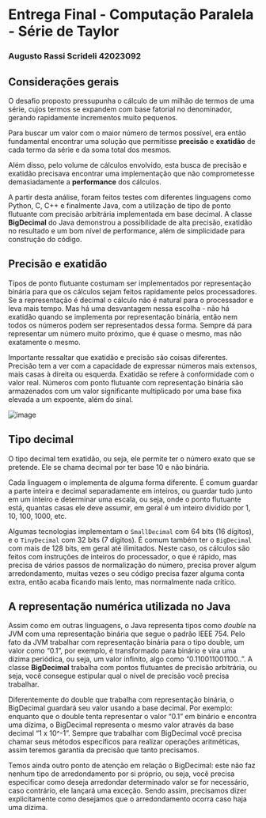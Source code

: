 # Entrega Final - Computação Paralela - Série de Taylor

### Augusto Rassi Scrideli 42023092

## Considerações gerais

O desafio proposto pressupunha o cálculo de um milhão de termos de uma série, cujos termos se expandem com base fatorial no denominador, gerando rapidamente incrementos
muito pequenos.

Para buscar um valor com o maior número de termos possível, era então fundamental encontrar uma solução que permitisse **precisão** e **exatidão** de cada termo da série
e da soma total dos mesmos. 

Além disso, pelo volume de cálculos envolvido, esta busca de precisão e exatidão precisava encontrar uma implementação que não comprometesse demasiadamente a 
**performance** dos cálculos. 

A partir desta análise, foram feitos testes com diferentes linguagens como Python, C, C++ e finalmente Java, com a utilização de tipo de ponto flutuante com precisão 
arbitrária implementada em base decimal. A classe **BigDecimal** do Java demonstrou a possibilidade de alta precisão, exatidão no resultado e um bom nível de performance,
além de simplicidade para construção do código.

## Precisão e exatidão

Tipos de ponto flutuante costumam ser implementados por representação binária para que os cálculos sejam feitos rapidamente pelos processadores. 
Se a representação é decimal o cálculo não é natural para o processador e leva mais tempo. Mas há uma desvantagem nessa escolha - não há exatidão quando se 
implementa por representação binária, então nem todos os números podem ser representados dessa forma. 
Sempre dá para representar um número muito próximo, que é quase o mesmo, mas não exatamente o mesmo.

Importante ressaltar que exatidão e precisão são coisas diferentes. Precisão tem a ver com a capacidade de expressar números mais extensos, 
mais casas à direita ou esquerda. Exatidão se refere à conformidade com o valor real.
Números com ponto flutuante com representação binária são armazenados com um valor significante multiplicado por uma base fixa elevada a um expoente, além do sinal.

![image](https://user-images.githubusercontent.com/101229028/203676404-c4ca6748-9760-4d21-9237-308525e9cd63.png)

## Tipo decimal

O tipo decimal tem exatidão, ou seja, ele permite ter o número exato que se pretende. Ele se chama decimal por ter base 10 e não binária.

Cada linguagem o implementa de alguma forma diferente. É comum guardar a parte inteira e decimal separadamente em inteiros, ou guardar tudo junto em um inteiro 
e determinar uma escala, ou seja, onde o ponto flutuante está, quantas casas ele deve assumir, em geral é um inteiro dividido por 1, 10, 100, 1000, etc.

Algumas tecnologias implementam o `SmallDecimal` com 64 bits (16 dígitos), e o `TinyDecimal` com 32 bits (7 dígitos). É comum também ter o `BigDecimal` com mais de 128 bits,
em geral até ilimitados. Neste caso, os cálculos são feitos com instruções de inteiros do processador, o que é rápido, mas precisa de vários passos de normalização 
do número, precisa prover algum arredondamento, muitas vezes o seu código precisa fazer alguma conta extra, então acaba ficando mais lento, 
mas normalmente nada crítico.

## A representação numérica utilizada no Java

Assim como em outras linguagens, o Java representa tipos como *double* na JVM com uma representação binária que segue o padrão IEEE 754.
Pelo fato da JVM trabalhar com representação binária para o tipo double, um valor como “0.1”, por exemplo, é transformado para binário e vira uma dízima periódica, 
ou seja, um valor infinito, algo como “0.110011001100..”. A classe **BigDecimal** trabalha com pontos flutuantes de precisão arbitrária, ou seja, você consegue 
estipular qual o nível de precisão você precisa trabalhar. 

Diferentemente do double que trabalha com representação binária, o BigDecimal guardará seu valor usando a base decimal. Por exemplo: enquanto que o double tenta 
representar o valor “0.1” em binário e encontra uma dízima, o BigDecimal representa o mesmo valor através da base decimal “1 x 10^-1”. 
Sempre que trabalhar com BigDecimal você precisa chamar seus métodos específicos para realizar operações aritméticas, assim teremos garantia da precisão que tanto 
precisamos. 

Temos ainda outro ponto de atenção em relação o BigDecimal: este não faz nenhum tipo de arredondamento por si próprio, ou seja, 
você precisa especificar como deseja arredondar determinado valor se for necessário, caso contrário, ele lançará uma exceção. 
Sendo assim, precisamos dizer explicitamente como desejamos que o arredondamento ocorra caso haja uma dízima.
